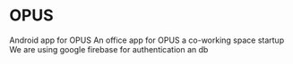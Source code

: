 # OPUS
Android app for OPUS
An office app for OPUS a co-working space startup
We are using google firebase for authentication an db
